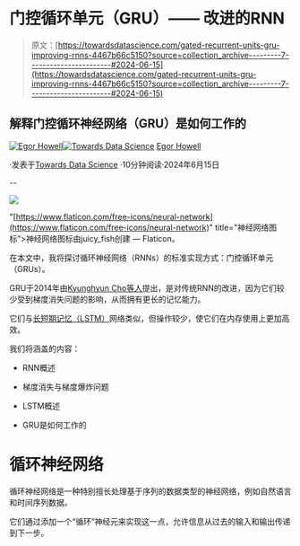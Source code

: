 # 门控循环单元（GRU）—— 改进的RNN

> 原文：[https://towardsdatascience.com/gated-recurrent-units-gru-improving-rnns-4467b66c5150?source=collection_archive---------7-----------------------#2024-06-15](https://towardsdatascience.com/gated-recurrent-units-gru-improving-rnns-4467b66c5150?source=collection_archive---------7-----------------------#2024-06-15)

## 解释门控循环神经网络（GRU）是如何工作的

[](https://medium.com/@egorhowell?source=post_page---byline--4467b66c5150--------------------------------)[![Egor Howell](../Images/1f796e828f1625440467d01dcc3e40cd.png)](https://medium.com/@egorhowell?source=post_page---byline--4467b66c5150--------------------------------)[](https://towardsdatascience.com/?source=post_page---byline--4467b66c5150--------------------------------)[![Towards Data Science](../Images/a6ff2676ffcc0c7aad8aaf1d79379785.png)](https://towardsdatascience.com/?source=post_page---byline--4467b66c5150--------------------------------) [Egor Howell](https://medium.com/@egorhowell?source=post_page---byline--4467b66c5150--------------------------------)

·发表于[Towards Data Science](https://towardsdatascience.com/?source=post_page---byline--4467b66c5150--------------------------------) ·10分钟阅读·2024年6月15日

--

![](../Images/c751c90c4f7c68dff3f32198562febf8.png)

"[https://www.flaticon.com/free-icons/neural-network](https://www.flaticon.com/free-icons/neural-network)" title="神经网络图标">神经网络图标由juicy_fish创建 — Flaticon。

在本文中，我将探讨循环神经网络（RNNs）的标准实现方式：门控循环单元（GRUs）。

GRU于2014年由[Kyunghyun Cho等人](https://arxiv.org/abs/1406.1078)提出，是对传统RNN的改进，因为它们较少受到梯度消失问题的影响，从而拥有更长的记忆能力。

它们与[长短期记忆（LSTM）](/long-short-term-memory-lstm-improving-rnns-40323d1c05f8?sk=03c1ce36eba874e0e0bc0d0267eb5314)网络类似，但操作较少，使它们在内存使用上更加高效。

我们将涵盖的内容：

+   RNN概述

+   梯度消失与梯度爆炸问题

+   LSTM概述

+   GRU是如何工作的

# 循环神经网络

循环神经网络是一种特别擅长处理基于序列的数据类型的神经网络，例如自然语言和时间序列数据。

它们通过添加一个“循环”神经元来实现这一点，允许信息从过去的输入和输出传递到下一步。
